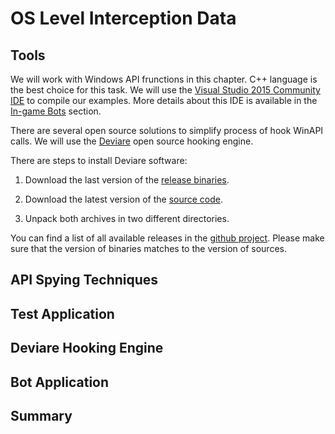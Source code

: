 # OS Level Interception Data

## Tools

We will work with Windows API frunctions in this chapter. C++ language is the best choice for this task. We will use the [Visual Studio 2015 Community IDE](https://www.visualstudio.com/en-us/products/visual-studio-express-vs.aspx#) to compile our examples. More details about this IDE is available in the [In-game Bots](../InGameBots/tools.md) section.

There are several open source solutions to simplify process of hook WinAPI calls. We will use the [Deviare](http://www.nektra.com/products/deviare-api-hook-windows/) open source hooking engine.

There are steps to install Deviare software:

1. Download the last version of the [release binaries](https://github.com/nektra/Deviare2/releases/download/v2.8.0/Deviare.2.8.0.zip).

2. Download the latest version of the [source code](https://github.com/nektra/Deviare2/archive/v2.8.0.zip).

3. Unpack both archives in two different directories.

You can find a list of all available releases in the [github project](https://github.com/nektra/Deviare2/releases). Please make sure that the version of binaries matches to the version of sources.

## API Spying Techniques

## Test Application

## Deviare Hooking Engine

## Bot Application

## Summary